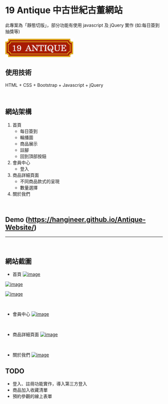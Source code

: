 # 19 Antique 中古世紀古董網站
此專案為「靜態切版」，部分功能有使用 javascript 及 jQuery 實作 (如:每日簽到抽獎等)

![](LOGO/logo.png "logo")

## 使用技術
HTML + CSS + Bootstrap + Javascript + jQuery



<br>

## 網站架構

1. 首頁
   - 每日簽到
   - 輪播圖
   - 商品展示
   - 註腳
   - 回到頂部按鈕
2. 會員中心
   - 登入
3. 商品詳細頁面
   - 不同商品款式的呈現
   - 數量選擇
4. 關於我們

<br>

## Demo (https://hangineer.github.io/Antique-Website/)

---

<br>

## 網站截圖

- 首頁
  [![image](https://i.imgur.com/DnDHhLG.png "首頁輪播圖")](https://i.imgur.com/DnDHhLG.png)

[![image](https://i.imgur.com/FoUS6Bj.png "首頁商品大圖")](https://i.imgur.com/FoUS6Bj)

[![image](https://i.imgur.com/nd6ebV4.png "首頁商品大圖")](https://i.imgur.com/nd6ebV4d)

<br>

- 會員中心
  [![image](https://i.imgur.com/SEIUl7h.png "首頁商品大圖")](https://i.imgur.com/SEIUl7h)

<br>

- 商品詳細頁面
  [![image](https://i.imgur.com/rrMApzP.png "首頁商品大圖")](https://i.imgur.com/rrMApzP)

<br>

- 關於我們
  [![image](https://i.imgur.com/ah3p8hH.png "首頁商品大圖")](https://i.imgur.com/ah3p8hH)

## TODO

- 登入、註冊功能實作，導入第三方登入
- 商品加入收藏清單
- 預約參觀的線上表單
